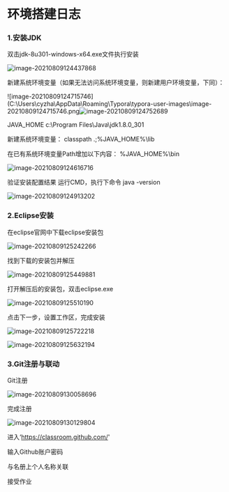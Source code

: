 # 环境搭建日志

### 1.安装JDK

双击jdk-8u301-windows-x64.exe文件执行安装

![image-20210809124437868](C:\Users\cyzha\AppData\Roaming\Typora\typora-user-images\image-20210809124437868.png)

新建系统环境变量（如果无法访问系统环境变量，则新建用户环境变量，下同）：

![image-20210809124715746](C:\Users\cyzha\AppData\Roaming\Typora\typora-user-images\image-20210809124715746.png![image-20210809124752689](C:\Users\cyzha\AppData\Roaming\Typora\typora-user-images\image-20210809124752689.png)

JAVA_HOME
c:\Program Files\Java\jdk1.8.0_301

新建系统环境变量：
classpath
.;%JAVA_HOME%\lib

在已有系统环境变量Path增加以下内容：
%JAVA_HOME%\bin

![image-20210809124616716](C:\Users\cyzha\AppData\Roaming\Typora\typora-user-images\image-20210809124616716.png)

验证安装配置结果
运行CMD，执行下命令
java -version

![image-20210809124913202](C:\Users\cyzha\AppData\Roaming\Typora\typora-user-images\image-20210809124913202.png)



### 2.Eclipse安装

在eclipse官网中下载eclipse安装包

![image-20210809125242266](C:\Users\cyzha\AppData\Roaming\Typora\typora-user-images\image-20210809125242266.png)

找到下载的安装包并解压

![image-20210809125449881](C:\Users\cyzha\AppData\Roaming\Typora\typora-user-images\image-20210809125449881.png)

打开解压后的安装包，双击eclipse.exe

![image-20210809125510190](C:\Users\cyzha\AppData\Roaming\Typora\typora-user-images\image-20210809125510190.png)

点击下一步，设置工作区，完成安装

![image-20210809125722218](C:\Users\cyzha\AppData\Roaming\Typora\typora-user-images\image-20210809125722218.png)

![image-20210809125632194](C:\Users\cyzha\AppData\Roaming\Typora\typora-user-images\image-20210809125632194.png)



### 3.Git注册与联动

Git注册

![image-20210809130058696](C:\Users\cyzha\AppData\Roaming\Typora\typora-user-images\image-20210809130058696.png)

完成注册

![image-20210809130129804](C:\Users\cyzha\AppData\Roaming\Typora\typora-user-images\image-20210809130129804.png)

进入‘https://classroom.github.com/'

输入Github账户密码

与名册上个人名称关联

接受作业